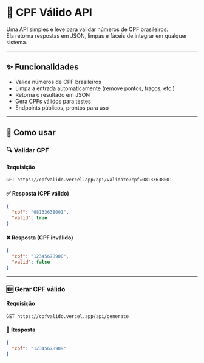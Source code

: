 # 📑 CPF Válido API

Uma API simples e leve para validar números de CPF brasileiros.  
Ela retorna respostas em JSON, limpas e fáceis de integrar em qualquer sistema.

---

## ✨ Funcionalidades

- Valida números de CPF brasileiros  
- Limpa a entrada automaticamente (remove pontos, traços, etc.)  
- Retorna o resultado em JSON  
- Gera CPFs válidos para testes  
- Endpoints públicos, prontos para uso  

---

## 🚀 Como usar

### 🔍 Validar CPF

#### Requisição
```http
GET https://cpfvalido.vercel.app/api/validate?cpf=08133638001
```

#### ✅ Resposta (CPF válido)
```json
{
  "cpf": "08133638001",
  "valid": true
}
```

#### ❌ Resposta (CPF inválido)
```json
{
  "cpf": "12345678900",
  "valid": false
}
```

---

### 🆕 Gerar CPF válido

#### Requisição
```http
GET https://cpfvalido.vercel.app/api/generate
```

#### 🔄 Resposta
```json
{
  "cpf": "12345678909"
}
```
